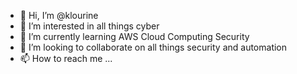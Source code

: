 - 👋 Hi, I’m @klourine
- 👀 I’m interested in all things cyber
- 🌱 I’m currently learning AWS Cloud Computing Security
- 💞️ I’m looking to collaborate on all things security and automation
- 📫 How to reach me ...

<!---
klourine/klourine is a ✨ special ✨ repository because its `README.md` (this file) appears on your GitHub profile.
You can click the Preview link to take a look at your changes.
--->
